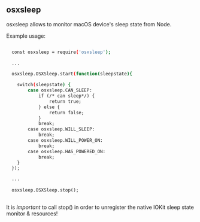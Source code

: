 ## osxsleep

osxsleep allows to monitor macOS device's sleep state from Node.

Example usage:

```sh

  const osxsleep = require('osxsleep');
   
  ...

  osxsleep.OSXSleep.start(function(sleepstate){

	switch(sleepstate) {
		case osxsleep.CAN_SLEEP:
			if (/* can sleep*/) {
			    return true;
			} else {
			    return false;
			}
			break;
		case osxsleep.WILL_SLEEP:
			break;
		case osxsleep.WILL_POWER_ON:
			break;
		case osxsleep.HAS_POWERED_ON:
			break;
	}
  });

  ...
  
  osxsleep.OSXSleep.stop();
 
```

It is *important* to call stop() in order to unregister the native IOKit sleep state monitor & resources!
